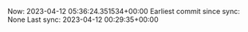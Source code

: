 Now: 2023-04-12 05:36:24.351534+00:00 Earliest commit since sync: None Last sync: 2023-04-12 00:29:35+00:00
